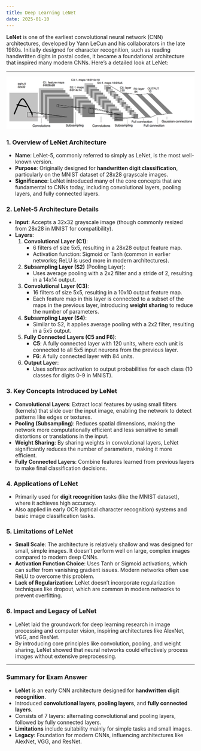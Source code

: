 ```yaml
---
title: Deep Learning LeNet
date: 2025-01-10
---
```


**LeNet** is one of the earliest convolutional neural network (CNN) architectures, developed by Yann LeCun and his collaborators in the late 1980s. Initially designed for character recognition, such as reading handwritten digits in postal codes, it became a foundational architecture that inspired many modern CNNs. Here’s a detailed look at LeNet:

---
![alt text](Pastedimage20241111202413.png)
### 1. **Overview of LeNet Architecture**
   - **Name**: LeNet-5, commonly referred to simply as LeNet, is the most well-known version.
   - **Purpose**: Originally designed for **handwritten digit classification**, particularly on the MNIST dataset of 28x28 grayscale images.
   - **Significance**: LeNet introduced many of the core concepts that are fundamental to CNNs today, including convolutional layers, pooling layers, and fully connected layers.

### 2. **LeNet-5 Architecture Details**
   - **Input**: Accepts a 32x32 grayscale image (though commonly resized from 28x28 in MNIST for compatibility).
   - **Layers**:
     1. **Convolutional Layer (C1)**:
        - 6 filters of size 5x5, resulting in a 28x28 output feature map.
        - Activation function: Sigmoid or Tanh (common in earlier networks; ReLU is used more in modern architectures).
     2. **Subsampling Layer (S2)** (Pooling Layer):
        - Uses average pooling with a 2x2 filter and a stride of 2, resulting in a 14x14 output.
     3. **Convolutional Layer (C3)**:
        - 16 filters of size 5x5, resulting in a 10x10 output feature map.
        - Each feature map in this layer is connected to a subset of the maps in the previous layer, introducing **weight sharing** to reduce the number of parameters.
     4. **Subsampling Layer (S4)**:
        - Similar to S2, it applies average pooling with a 2x2 filter, resulting in a 5x5 output.
     5. **Fully Connected Layers (C5 and F6)**:
        - **C5**: A fully connected layer with 120 units, where each unit is connected to all 5x5 input neurons from the previous layer.
        - **F6**: A fully connected layer with 84 units.
     6. **Output Layer**:
        - Uses softmax activation to output probabilities for each class (10 classes for digits 0-9 in MNIST).

### 3. **Key Concepts Introduced by LeNet**
   - **Convolutional Layers**: Extract local features by using small filters (kernels) that slide over the input image, enabling the network to detect patterns like edges or textures.
   - **Pooling (Subsampling)**: Reduces spatial dimensions, making the network more computationally efficient and less sensitive to small distortions or translations in the input.
   - **Weight Sharing**: By sharing weights in convolutional layers, LeNet significantly reduces the number of parameters, making it more efficient.
   - **Fully Connected Layers**: Combine features learned from previous layers to make final classification decisions.

### 4. **Applications of LeNet**
   - Primarily used for **digit recognition** tasks (like the MNIST dataset), where it achieves high accuracy.
   - Also applied in early OCR (optical character recognition) systems and basic image classification tasks.

### 5. **Limitations of LeNet**
   - **Small Scale**: The architecture is relatively shallow and was designed for small, simple images. It doesn’t perform well on large, complex images compared to modern deep CNNs.
   - **Activation Function Choice**: Uses Tanh or Sigmoid activations, which can suffer from vanishing gradient issues. Modern networks often use ReLU to overcome this problem.
   - **Lack of Regularization**: LeNet doesn’t incorporate regularization techniques like dropout, which are common in modern networks to prevent overfitting.

### 6. **Impact and Legacy of LeNet**
   - LeNet laid the groundwork for deep learning research in image processing and computer vision, inspiring architectures like AlexNet, VGG, and ResNet.
   - By introducing core principles like convolution, pooling, and weight sharing, LeNet showed that neural networks could effectively process images without extensive preprocessing.

---

### Summary for Exam Answer

- **LeNet** is an early CNN architecture designed for **handwritten digit recognition**.
- Introduced **convolutional layers**, **pooling layers**, and **fully connected layers**.
- Consists of 7 layers: alternating convolutional and pooling layers, followed by fully connected layers.
- **Limitations** include suitability mainly for simple tasks and small images.
- **Legacy**: Foundation for modern CNNs, influencing architectures like AlexNet, VGG, and ResNet.